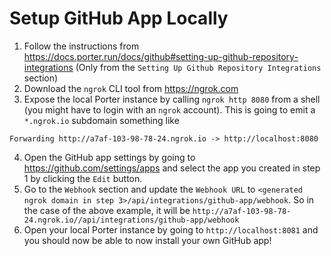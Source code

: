 # Setup GitHub App Locally

1. Follow the instructions from https://docs.porter.run/docs/github#setting-up-github-repository-integrations (Only from the `Setting Up Github Repository Integrations` section)
2. Download the `ngrok` CLI tool from https://ngrok.com
3. Expose the local Porter instance by calling `ngrok http 8080` from a shell (you might have to login with an `ngrok` account). This is going to emit a `*.ngrok.io` subdomain something like
```
Forwarding http://a7af-103-98-78-24.ngrok.io -> http://localhost:8080
```
4. Open the GitHub app settings by going to https://github.com/settings/apps and select the app you created in step 1 by clicking the `Edit` button.
5. Go to the `Webhook` section and update the `Webhook URL` to `<generated ngrok domain in step 3>/api/integrations/github-app/webhook`. So in the case of the above example, it will be `http://a7af-103-98-78-24.ngrok.io//api/integrations/github-app/webhook`
6. Open your local Porter instance by going to `http://localhost:8081` and you should now be able to now install your own GitHub app!